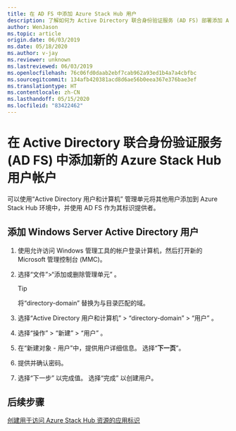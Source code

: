 ```yaml
---
title: 在 AD FS 中添加 Azure Stack Hub 用户
description: 了解如何为 Active Directory 联合身份验证服务 (AD FS) 部署添加 Azure Stack Hub 用户。
author: WenJason
ms.topic: article
origin.date: 06/03/2019
ms.date: 05/18/2020
ms.author: v-jay
ms.reviewer: unknown
ms.lastreviewed: 06/03/2019
ms.openlocfilehash: 76c06fd0daab2ebf7cab962a93ed1b4a7a4cbfbc
ms.sourcegitcommit: 134afb420381acd8d6ae56b0eea367e376bae3ef
ms.translationtype: HT
ms.contentlocale: zh-CN
ms.lasthandoff: 05/15/2020
ms.locfileid: "83422462"
---
```

# <a name="add-a-new-azure-stack-hub-user-account-in-active-directory-federation-services-ad-fs"></a>在 Active Directory 联合身份验证服务 (AD FS) 中添加新的 Azure Stack Hub 用户帐户

可以使用“Active Directory 用户和计算机”  管理单元将其他用户添加到 Azure Stack Hub 环境中，并使用 AD FS 作为其标识提供者。

## <a name="add-windows-server-active-directory-users"></a>添加 Windows Server Active Directory 用户

1. 使用允许访问 Windows 管理工具的帐户登录计算机，然后打开新的 Microsoft 管理控制台 (MMC)。
2. 选择“文件”>“添加或删除管理单元”  。

   > [!TIP]
   > 将“directory-domain”  替换为与目录匹配的域。 

3. 选择“Active Directory 用户和计算机”   > “directory-domain”   > “用户”  。
4. 选择“操作”   > “新建”   > “用户”  。
5. 在“新建对象 - 用户”中，提供用户详细信息。 选择“**下一页**”。
6. 提供并确认密码。
7. 选择“下一步”  以完成值。 选择“完成”  以创建用户。


## <a name="next-steps"></a>后续步骤

[创建用于访问 Azure Stack Hub 资源的应用标识](azure-stack-create-service-principals.md)